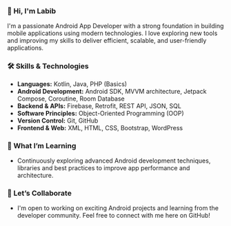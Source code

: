 ### 👋 Hi, I'm Labib
I'm a passionate Android App Developer with a strong foundation in building mobile applications using modern technologies. I love exploring new tools and improving my skills to deliver efficient, scalable, and user-friendly applications.

### 🛠️ Skills & Technologies
- <b>Languages:</b> Kotlin, Java, PHP (Basics)
- <b>Android Development:</b> Android SDK, MVVM architecture, Jetpack Compose, Coroutine, Room Database
- <b>Backend & APIs:</b> Firebase, Retrofit, REST API, JSON, SQL
- <b>Software Principles:</b> Object-Oriented Programming (OOP)
- <b>Version Control:</b> Git, GitHub
- <b>Frontend & Web:</b> XML, HTML, CSS, Bootstrap, WordPress

### 🌱 What I’m Learning
- Continuously exploring advanced Android development techniques, libraries and best practices to improve app performance and architecture.

### 🤝 Let’s Collaborate
- I'm open to working on exciting Android projects and learning from the developer community. Feel free to connect with me here on GitHub!
